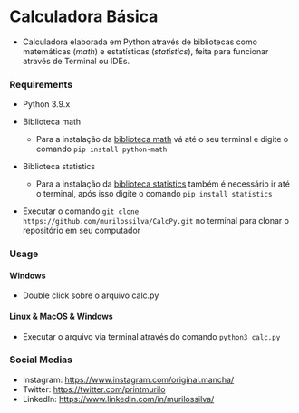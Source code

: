 <h1>Calculadora Básica</h1>

- Calculadora elaborada em Python através de bibliotecas como matemáticas (_math_) e estatísticas (_statistics_), feita para funcionar através de Terminal ou IDEs.



<h3>Requirements</h3>

- Python 3.9.x

- Biblioteca math

  - Para a instalação da [biblioteca math](https://docs.python.org/pt-br/3/library/math.html) vá até o seu terminal e digite o comando `pip install python-math`

- Biblioteca statistics

  - Para a instalação da [biblioteca statistics](https://docs.python.org/pt-br/3/library/statistics.html?highlight=statistics#module-statistics) também é necessário ir até o terminal, após isso digite o comando `pip install statistics` 

- Executar o comando `git clone https://github.com/murilossilva/CalcPy.git` no terminal para clonar o repositório em seu computador

  

<h3>Usage</h3>

<h4>Windows</h4>

- Double click sobre o arquivo calc.py

<h4>Linux & MacOS & Windows</h4>

- Executar o arquivo via terminal através do comando `python3 calc.py`

  

<h3>Social Medias</h3>

- Instagram: https://www.instagram.com/original.mancha/
- Twitter: https://twitter.com/printmurilo
- LinkedIn: https://www.linkedin.com/in/murilossilva/
